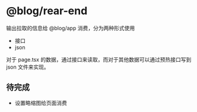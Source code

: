 <!-- # @blog/side-effect

副作用相关代码，主要作用有以下几点：

1. 输出仓库问题列表给 @blog/view 使用
2. 输出 README.md 到根目录 -->

# @blog/rear-end

输出拉取的信息给 @blog/app 消费，分为两种形式使用

- 接口
- json

对于 page.tsx 的数据，通过接口来读取，而对于其他数据可以通过预热接口写到 json 文件来实现。

## 待完成

- 设置略缩图给页面消费
